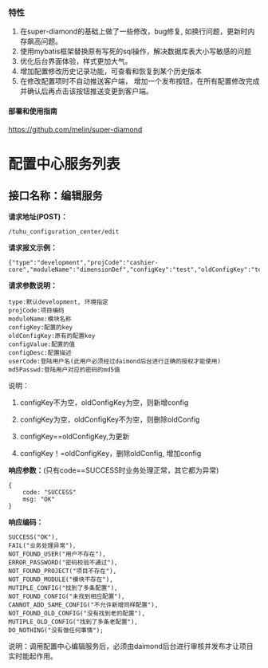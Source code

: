 ### 特性
1. 在super-diamond的基础上做了一些修改，bug修复, 如换行问题，更新时内存飙高问题。
2. 使用mybatis框架替换原有写死的sql操作，解决数据库表大小写敏感的问题
3. 优化后台界面体验，样式更加大气。
4. 增加配置修改历史记录功能，可查看和恢复到某个历史版本
5. 在修改配置项时不自动推送客户端， 增加一个发布按钮，在所有配置修改完成并确认后再点击该按钮推送变更到客户端。

#### 部署和使用指南
https://github.com/melin/super-diamond



# 配置中心服务列表

## 接口名称：编辑服务

**请求地址(POST)：**

```
/tuhu_configuration_center/edit
```

**请求报文示例：**

```
{"type":"development","projCode":"cashier-core","moduleName":"dimensionDef","configKey":"test","oldConfigKey":"test","configValue":"testttt","configDesc":"test","userCode":"quyinjun","md5Passwd":"25d55ad283aa400af464c76d713c07ad"}
```

**请求参数说明：**

```
type:默认development, 环境指定
projCode:项目编码
moduleName:模块名称
configKey:配置的key
oldConfigKey:原有的配置key
configValue:配置的值 
configDesc:配置描述
userCode:登陆用户名(此用户必须经过daimond后台进行正确的授权才能使用)
md5Passwd:登陆用户对应的密码的md5值
```

说明：

1. configKey不为空，oldConfigKey为空，则新增config

2. configKey为空，oldConfigKey不为空，则删除oldConfig

3. configKey==oldConfigKey,为更新

4. configKey！=oldConfigKey，删除oldConfig, 增加config


**响应参数：**(只有code==SUCCESS时业务处理正常，其它都为异常)

```
{
	code: "SUCCESS"
	msg: "OK"
}
```

**响应编码：**

```
SUCCESS("OK"),
FAIL("业务处理异常"),
NOT_FOUND_USER("用户不存在"),
ERROR_PASSWORD("密码校验不通过"),
NOT_FOUND_PROJECT("项目不存在"),
NOT_FOUND_MODULE("模块不存在"),
MUTIPLE_CONFIG("找到了多条配置"),
NOT_FOUND_CONFIG("未找到相应配置"),
CANNOT_ADD_SAME_CONFIG("不允许新增同样配置"),
NOT_FOUND_OLD_CONFIG("没有找到老的配置"),
MUTIPLE_OLD_CONFIG("找到了多条老配置"),
DO_NOTHING("没有做任何事情");
```

说明：调用配置中心编辑服务后，必须由daimond后台进行审核并发布才让项目实时能起作用。
